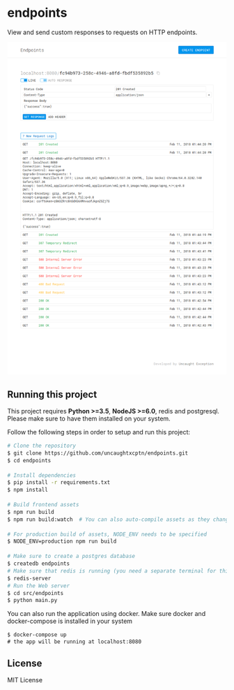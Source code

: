 # endpoints

View and send custom responses to requests on HTTP endpoints.

![endpoints](screenshot.png)


## Running this project

This project requires **Python >=3.5**, **NodeJS >=6.0**, redis and postgresql. Please make sure to have them installed on your system.

Follow the following steps in order to setup and run this project:

```bash
# Clone the repository
$ git clone https://github.com/uncaughtxcptn/endpoints.git
$ cd endpoints

# Install dependencies
$ pip install -r requirements.txt
$ npm install

# Build frontend assets
$ npm run build
$ npm run build:watch  # You can also auto-compile assets as they change

# For production build of assets, NODE_ENV needs to be specified
$ NODE_ENV=production npm run build

# Make sure to create a postgres database 
$ createdb endpoints
# Make sure that redis is running (you need a separate terminal for this)
$ redis-server
# Run the Web server
$ cd src/endpoints
$ python main.py
```

You can also run the application using docker. Make sure docker and docker-compose is installed in your system
```
$ docker-compose up
# the app will be running at localhost:8080
```


## License

MIT License
